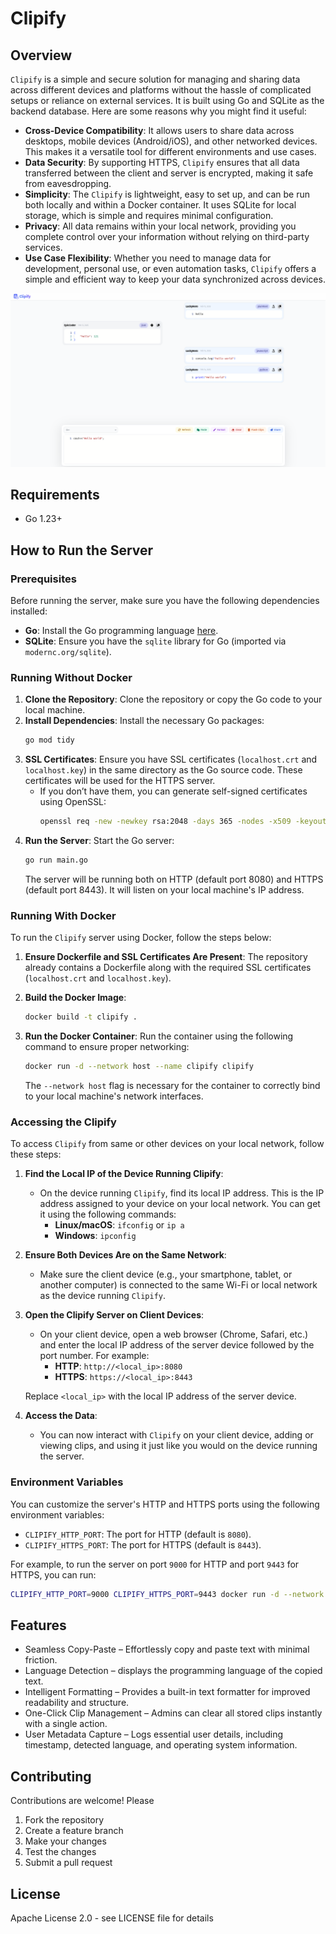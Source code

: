 # Clipify

## Overview

`Clipify` is a simple and secure solution for managing and sharing data across different devices and platforms without the hassle of complicated setups or reliance on external services. It is built using Go and SQLite as the backend database. Here are some reasons why you might find it useful:

- **Cross-Device Compatibility**: It allows users to share data across desktops, mobile devices (Android/iOS), and other networked devices. This makes it a versatile tool for different environments and use cases.
- **Data Security**: By supporting HTTPS, `Clipify` ensures that all data transferred between the client and server is encrypted, making it safe from eavesdropping.
- **Simplicity**: The `Clipify` is lightweight, easy to set up, and can be run both locally and within a Docker container. It uses SQLite for local storage, which is simple and requires minimal configuration.
- **Privacy**: All data remains within your local network, providing you complete control over your information without relying on third-party services.
- **Use Case Flexibility**: Whether you need to manage data for development, personal use, or even automation tasks, `Clipify` offers a simple and efficient way to keep your data synchronized across devices.


![Screenshot](ui.png)

## Requirements


- Go 1.23+

## How to Run the Server

### Prerequisites

Before running the server, make sure you have the following dependencies installed:

- **Go**: Install the Go programming language [here](https://golang.org/dl/).
- **SQLite**: Ensure you have the `sqlite` library for Go (imported via `modernc.org/sqlite`).

### Running Without Docker

1. **Clone the Repository**: Clone the repository or copy the Go code to your local machine.
2. **Install Dependencies**: Install the necessary Go packages:
    ```bash
    go mod tidy
    ```
3. **SSL Certificates**: Ensure you have SSL certificates (`localhost.crt` and `localhost.key`) in the same directory as the Go source code. These certificates will be used for the HTTPS server.
    - If you don’t have them, you can generate self-signed certificates using OpenSSL:
        ```bash
        openssl req -new -newkey rsa:2048 -days 365 -nodes -x509 -keyout localhost.key -out localhost.crt
        ```
4. **Run the Server**: Start the Go server:
    ```bash
    go run main.go
    ```
    The server will be running both on HTTP (default port 8080) and HTTPS (default port 8443). It will listen on your local machine's IP address.

### Running With Docker

To run the `Clipify` server using Docker, follow the steps below:

1. **Ensure Dockerfile and SSL Certificates Are Present**: The repository already contains a Dockerfile along with the required SSL certificates (`localhost.crt` and `localhost.key`).

2. **Build the Docker Image**:
    ```bash
    docker build -t clipify .
    ```

3. **Run the Docker Container**: Run the container using the following command to ensure proper networking:

    ```bash
    docker run -d --network host --name clipify clipify
    ```

    The `--network host` flag is necessary for the container to correctly bind to your local machine's network interfaces.

### Accessing the Clipify
To access `Clipify` from same or other devices on your local network, follow these steps:

1. **Find the Local IP of the Device Running Clipify**:
    - On the device running `Clipify`, find its local IP address. This is the IP address assigned to your device on your local network. You can get it using the following commands:
        - **Linux/macOS**: `ifconfig` or `ip a`
        - **Windows**: `ipconfig`

2. **Ensure Both Devices Are on the Same Network**:
    - Make sure the client device (e.g., your smartphone, tablet, or another computer) is connected to the same Wi-Fi or local network as the device running `Clipify`.

3. **Open the Clipify Server on Client Devices**:
    - On your client device, open a web browser (Chrome, Safari, etc.) and enter the local IP address of the server device followed by the port number. For example:
        - **HTTP**: `http://<local_ip>:8080`
        - **HTTPS**: `https://<local_ip>:8443`

    Replace `<local_ip>` with the local IP address of the server device.

4. **Access the Data**:
    - You can now interact with `Clipify` on your client device, adding or viewing clips, and using it just like you would on the device running the server.


### Environment Variables

You can customize the server's HTTP and HTTPS ports using the following environment variables:

- `CLIPIFY_HTTP_PORT`: The port for HTTP (default is `8080`).
- `CLIPIFY_HTTPS_PORT`: The port for HTTPS (default is `8443`).

For example, to run the server on port `9000` for HTTP and port `9443` for HTTPS, you can run:

```bash
CLIPIFY_HTTP_PORT=9000 CLIPIFY_HTTPS_PORT=9443 docker run -d --network host --name clipify clipify
```

## Features

- Seamless Copy-Paste – Effortlessly copy and paste text with minimal friction.  
- Language Detection – displays the programming language of the copied text.  
- Intelligent Formatting – Provides a built-in text formatter for improved readability and structure.  
- One-Click Clip Management – Admins can clear all stored clips instantly with a single action.  
- User Metadata Capture – Logs essential user details, including timestamp, detected language, and operating system information.  
   
## Contributing

Contributions are welcome! Please

1. Fork the repository
2. Create a feature branch
3. Make your changes
4. Test the changes
5. Submit a pull request

## License

Apache License 2.0 - see LICENSE file for details
